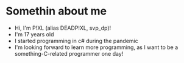 # Somethin about me
- Hi, I'm P!XL (alias DEADP!XL, svp_dp)!
- I'm 17 years old
- I started programming in c# during the pandemic
- I'm looking forward to learn more programming, as I want to be a something-C-related programmer one day!
